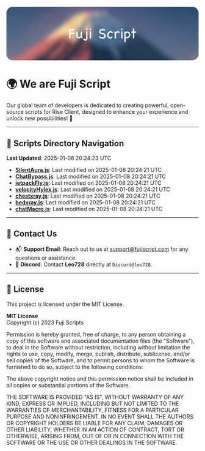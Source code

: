 ![Banner](.github/b.webp)

# 🌍 **We are Fuji Script**

Our global team of developers is dedicated to creating powerful, open-source scripts for Rise Client, designed to enhance your experience and unlock new possibilities! 🌟

---
<!-- SCRIPTS_NAVIGATION_START -->
## 📂 **Scripts Directory Navigation**

**Last Updated**: 2025-01-08 20:24:23 UTC

- **[SilentAura.js](scripts/SilentAura.js)**: Last modified on 2025-01-08 20:24:21 UTC
- **[ChatBypass.js](scripts/ChatBypass.js)**: Last modified on 2025-01-08 20:24:21 UTC
- **[jetpackFly.js](scripts/jetpackFly.js)**: Last modified on 2025-01-08 20:24:21 UTC
- **[velocityHylex.js](scripts/velocityHylex.js)**: Last modified on 2025-01-08 20:24:21 UTC
- **[chestxray.js](scripts/chestxray.js)**: Last modified on 2025-01-08 20:24:21 UTC
- **[bedxray.js](scripts/bedxray.js)**: Last modified on 2025-01-08 20:24:21 UTC
- **[chatMacro.js](scripts/chatMacro.js)**: Last modified on 2025-01-08 20:24:21 UTC

<!-- SCRIPTS_NAVIGATION_END -->

---

## 💬 **Contact Us**  
- 📬 **Support Email**: Reach out to us at [support@fujiscript.com](mailto:support@fujiscript.com) for any questions or assistance.  
- 💬 **Discord**: Contact **Leo728** directly at `Discord@leo728`.

---

## 📜 **License**

This project is licensed under the MIT License.  

**MIT License**  
Copyright (c) 2023 Fuji Scripts  

Permission is hereby granted, free of charge, to any person obtaining a copy of this software and associated documentation files (the "Software"), to deal in the Software without restriction, including without limitation the rights to use, copy, modify, merge, publish, distribute, sublicense, and/or sell copies of the Software, and to permit persons to whom the Software is furnished to do so, subject to the following conditions:  

The above copyright notice and this permission notice shall be included in all copies or substantial portions of the Software.  

THE SOFTWARE IS PROVIDED "AS IS", WITHOUT WARRANTY OF ANY KIND, EXPRESS OR IMPLIED, INCLUDING BUT NOT LIMITED TO THE WARRANTIES OF MERCHANTABILITY, FITNESS FOR A PARTICULAR PURPOSE AND NONINFRINGEMENT. IN NO EVENT SHALL THE AUTHORS OR COPYRIGHT HOLDERS BE LIABLE FOR ANY CLAIM, DAMAGES OR OTHER LIABILITY, WHETHER IN AN ACTION OF CONTRACT, TORT OR OTHERWISE, ARISING FROM, OUT OF OR IN CONNECTION WITH THE SOFTWARE OR THE USE OR OTHER DEALINGS IN THE SOFTWARE.  
